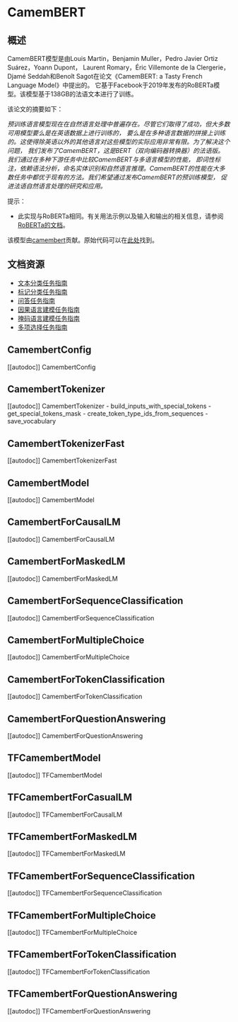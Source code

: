 <!--
版权所有2020年的HuggingFace团队保留。

根据Apache许可证，版本2.0（“许可证”）进行许可; 除非符合许可证的规定，
否则你不能使用此文件。你可以在以下位置获得许可证的副本

http://www.apache.org/licenses/LICENSE-2.0

除非适用法律要求或书面同意，
依据许可证分发的软件是基于“原样”分发的，
无任何明示或暗示的担保或条件。有关自明的详细信息，请参阅许可证。

⚠️ 请注意，此文件是Markdown文件，但包含我们doc-builder的特定语法（类似MDX），
可能无法在你的Markdown查看器中正确显示。

-->

# CamemBERT

## 概述

CamemBERT模型是由Louis Martin，Benjamin Muller，Pedro Javier Ortiz Suárez，Yoann Dupont，
Laurent Romary，Éric Villemonte de la Clergerie，Djamé Seddah和Benoît Sagot在论文《CamemBERT: a Tasty French Language Model》中提出的。
它基于Facebook于2019年发布的RoBERTa模型。该模型基于138GB的法语文本进行了训练。

该论文的摘要如下：

*预训练语言模型现在在自然语言处理中普遍存在。尽管它们取得了成功，但大多数可用模型要么是在英语数据上进行训练的，
要么是在多种语言数据的拼接上训练的。这使得除英语以外的其他语言对这些模型的实际应用非常有限。为了解决这个问题，
我们发布了CamemBERT，这是BERT（双向编码器转换器）的法语版。我们通过在多种下游任务中比较CamemBERT与多语言模型的性能，
即词性标注，依赖语法分析，命名实体识别和自然语言推理。CamemBERT的性能在大多数任务中都优于现有的方法。我们希望通过发布CamemBERT的预训练模型，
促进法语自然语言处理的研究和应用。*

提示：

- 此实现与RoBERTa相同。有关用法示例以及输入和输出的相关信息，请参阅[RoBERTa的文档](roberta)。

该模型由[camembert](https://huggingface.co/camembert)贡献。原始代码可以在[此处](https://camembert-model.fr/)找到。

## 文档资源

- [文本分类任务指南](../tasks/sequence_classification)
- [标记分类任务指南](../tasks/token_classification)
- [问答任务指南](../tasks/question_answering)
- [因果语言建模任务指南](../tasks/language_modeling)
- [掩码语言建模任务指南](../tasks/masked_language_modeling)
- [多项选择任务指南](../tasks/multiple_choice)

## CamembertConfig

[[autodoc]] CamembertConfig

## CamembertTokenizer

[[autodoc]] CamembertTokenizer
    - build_inputs_with_special_tokens
    - get_special_tokens_mask
    - create_token_type_ids_from_sequences
    - save_vocabulary

## CamembertTokenizerFast

[[autodoc]] CamembertTokenizerFast

## CamembertModel

[[autodoc]] CamembertModel

## CamembertForCausalLM

[[autodoc]] CamembertForCausalLM

## CamembertForMaskedLM

[[autodoc]] CamembertForMaskedLM

## CamembertForSequenceClassification

[[autodoc]] CamembertForSequenceClassification

## CamembertForMultipleChoice

[[autodoc]] CamembertForMultipleChoice

## CamembertForTokenClassification

[[autodoc]] CamembertForTokenClassification

## CamembertForQuestionAnswering

[[autodoc]] CamembertForQuestionAnswering

## TFCamembertModel

[[autodoc]] TFCamembertModel

## TFCamembertForCasualLM

[[autodoc]] TFCamembertForCausalLM

## TFCamembertForMaskedLM

[[autodoc]] TFCamembertForMaskedLM

## TFCamembertForSequenceClassification

[[autodoc]] TFCamembertForSequenceClassification

## TFCamembertForMultipleChoice

[[autodoc]] TFCamembertForMultipleChoice

## TFCamembertForTokenClassification

[[autodoc]] TFCamembertForTokenClassification

## TFCamembertForQuestionAnswering

[[autodoc]] TFCamembertForQuestionAnswering

